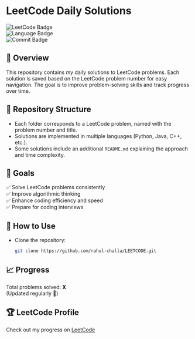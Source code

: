 # LeetCode Daily Solutions  

![LeetCode Badge](https://img.shields.io/badge/LeetCode-Daily%20Practice-orange)  
![Language Badge](https://img.shields.io/badge/Language-Python%2FJava%2FC%2B%2B-blue)  
![Commit Badge](https://img.shields.io/github/last-commit/your-username/your-repo-name)  

## 📌 Overview  

This repository contains my daily solutions to LeetCode problems. Each solution is saved based on the LeetCode problem number for easy navigation. The goal is to improve problem-solving skills and track progress over time.  

## 📂 Repository Structure  

- Each folder corresponds to a LeetCode problem, named with the problem number and title.  
- Solutions are implemented in multiple languages (Python, Java, C++, etc.).  
- Some solutions include an additional `README.md` explaining the approach and time complexity.  

## 🚀 Goals  

✅ Solve LeetCode problems consistently  
✅ Improve algorithmic thinking  
✅ Enhance coding efficiency and speed  
✅ Prepare for coding interviews  

## 📌 How to Use 

- Clone the repository:  
  ```bash
  git clone https://github.com/rahul-challa/LEETCODE.git

## 📈 Progress  
Total problems solved: **X**  
(Updated regularly 🚀)  

## 🏆 LeetCode Profile  
Check out my progress on [LeetCode](https://leetcode.com/u/Rahul_Challa/)  


